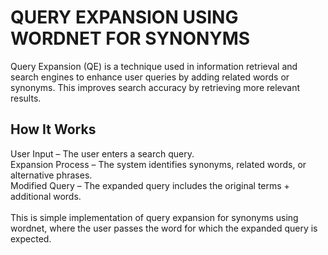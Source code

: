# QUERY EXPANSION USING WORDNET FOR SYNONYMS
Query Expansion (QE) is a technique used in information retrieval and search engines to enhance user queries by adding related words or synonyms. This improves search accuracy by retrieving more relevant results.
## How It Works
User Input – The user enters a search query.<br>
Expansion Process – The system identifies synonyms, related words, or alternative phrases.<br>
Modified Query – The expanded query includes the original terms + additional words.<br>
<br>
This is simple implementation of query expansion for synonyms using wordnet, where the user passes the word for which the expanded query is expected.

